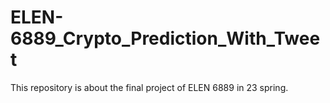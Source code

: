 # ELEN-6889_Crypto_Prediction_With_Tweet
This repository is about the final project of ELEN 6889 in 23 spring.
